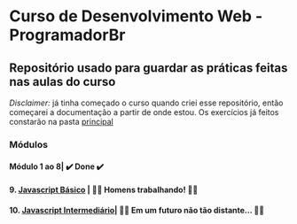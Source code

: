 # Curso de Desenvolvimento Web - ProgramadorBr
## Repositório usado para guardar as práticas feitas nas aulas do curso

*Disclaimer:* já tinha começado o curso quando criei esse repositório, então começarei a documentação a partir de onde estou. Os exercícios já feitos constarão na pasta [principal](https://github.com/eudavidavi/Curso-Programador-Br) 

### Módulos 

#### Módulo 1 ao 8| :heavy_check_mark: Done :heavy_check_mark:
#### 9. [Javascript Básico](https://github.com/eudavidavi/Curso-Programador-Br/tree/main/08.%20Javascript%20B%C3%A1sico) | :construction::rocket: Homens trabalhando! :construction::rocket:
#### 10. [Javascript Intermediário](https://github.com/eudavidavi/Curso-Programador-Br/tree/main/09.%20Javascript%20Intermedi%C3%A1rio)| :robot::space_invader: Em um futuro não tão distante... :robot::space_invader:



